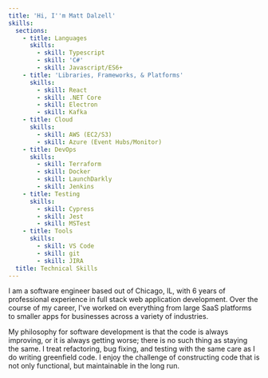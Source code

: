```yaml
---
title: 'Hi, I''m Matt Dalzell'
skills:
  sections:
    - title: Languages
      skills:
        - skill: Typescript
        - skill: 'C#'
        - skill: Javascript/ES6+
    - title: 'Libraries, Frameworks, & Platforms'
      skills:
        - skill: React
        - skill: .NET Core
        - skill: Electron
        - skill: Kafka
    - title: Cloud
      skills:
        - skill: AWS (EC2/S3)
        - skill: Azure (Event Hubs/Monitor)
    - title: DevOps
      skills:
        - skill: Terraform
        - skill: Docker
        - skill: LaunchDarkly
        - skill: Jenkins
    - title: Testing
      skills:
        - skill: Cypress
        - skill: Jest
        - skill: MSTest
    - title: Tools
      skills:
        - skill: VS Code
        - skill: git
        - skill: JIRA
  title: Technical Skills
---
```

I am a software engineer based out of Chicago, IL, with 6 years of
professional experience in full stack web application
development. Over the course of my career, I've worked on everything from
large SaaS platforms to smaller apps for businesses across a variety of
industries.

My philosophy for software development is that the code is always improving,
or it is always getting worse; there is no such thing as staying the same. I
treat refactoring, bug fixing, and testing with the same care as I do writing
greenfield code. I enjoy the challenge of constructing code that is not only
functional, but maintainable in the long run.
